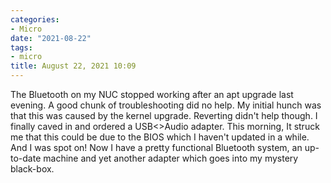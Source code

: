 ```yaml
---
categories:
- Micro
date: "2021-08-22"
tags:
- micro
title: August 22, 2021 10:09
---
```


The Bluetooth on my NUC stopped working after an apt upgrade last evening. A good chunk of troubleshooting did no help. My initial hunch was that this was caused by the kernel upgrade. Reverting didn't help though. I finally caved in and ordered a USB<>Audio adapter. This morning, It struck me that this could be due to the BIOS which I haven't updated in a while. And I was spot on! Now I have a pretty functional Bluetooth system, an up-to-date machine and yet another adapter which goes into my mystery black-box.

